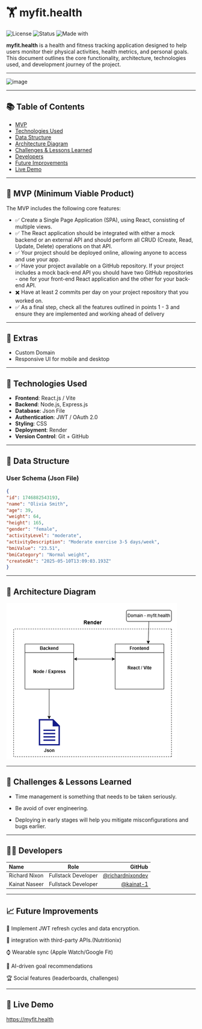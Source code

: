 # 🏋️ myfit.health

![License](https://img.shields.io/badge/license-MIT-green)
![Status](https://img.shields.io/badge/status-in%20progress-yellow)
![Made with](https://img.shields.io/badge/Made%20with-MERN-blue)

**myfit.health** is a health and fitness tracking application designed to help users monitor their physical activities, health metrics, and personal goals. This document outlines the core functionality, architecture, technologies used, and development journey of the project.

---

![image](public/Animation.gif)



---
## 📚 Table of Contents
- [MVP](#-mvp-minimum-viable-product)
- [Technologies Used](#-technologies-used)
- [Data Structure](#-data-structure)
- [Architecture Diagram](#-architecture-diagram)
- [Challenges & Lessons Learned](#-challenges--lessons-learned)
- [Developers](#-developers)
- [Future Improvements](#-future-improvements)
- [Live Demo](#-live-demo)

---

## 📌 MVP (Minimum Viable Product)

The MVP includes the following core features:

- ✅ Create a Single Page Application (SPA), using React, consisting of multiple views.
- ✅ The React application should be integrated with either a mock backend or an external API and should perform all CRUD (Create, Read, Update, Delete) operations on that API.
- ✅ Your project should be deployed online, allowing anyone to access and use your app.
- ✅ Have your project available on a GitHub repository. If your project includes a mock back-end API you should have two GitHub repositories - one for your front-end React application and the other for your back-end API.
- ✖️ Have at least 2 commits per day on your project repository that you worked on.
- ✅ As a final step, check all the features outlined in points 1 - 3 and ensure they are implemented and working ahead of delivery
---

  ## 📌 Extras

- Custom Domain 
- Responsive UI for mobile and desktop

---

## 🔧 Technologies Used

- **Frontend**: React.js / Vite  
- **Backend**: Node.js, Express.js  
- **Database**: Json File  
- **Authentication**: JWT / OAuth 2.0  
- **Styling**: CSS
- **Deployment**: Render 
- **Version Control**: Git + GitHub  

---

## 🧱 Data Structure

### User Schema (Json File)

```json
{
"id": 1746882543193,
"name": "Olivia Smith",
"age": 39,
"weight": 64,
"height": 165,
"gender": "female",
"activityLevel": "moderate",
"activityDescription": "Moderate exercise 3-5 days/week",
"bmiValue": "23.51",
"bmiCategory": "Normal weight",
"createdAt": "2025-05-10T13:09:03.193Z"
}
```

---
## 📐 Architecture Diagram

![image](public/myfit.png)

---

## 🚧 Challenges & Lessons Learned

- Time management is something that needs to be taken seriously.

- Be avoid of over engineering.

- Deploying in early stages will help you mitigate misconfigurations and bugs earlier.

---

## 👨‍💻 Developers
| Name | Role | GitHub |
| :---         |     :---:      |          ---: |
| Richard Nixon   | Fullstack Developer     | [@richardnixondev](https://github.com/richardnixondev)    |
| Kainat Naseer     | Fullstack Developer      | [@kainat-1](https://github.com/kainat-1)      |
		

---

## 📈 Future Improvements

🔐 Implement JWT refresh cycles and data encryption.

🧩 integration with third-party APIs.(Nutritionix)

⌚ Wearable sync (Apple Watch/Google Fit)

🤖 AI-driven goal recommendations

🏆 Social features (leaderboards, challenges)

---

## 🚀 Live Demo

https://myfit.health
